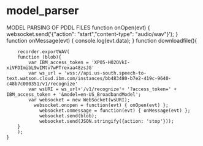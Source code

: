 # model_parser
MODEL PARSING OF PDDL FILES
     function onOpen(evt) {
      websocket.send('{"action": "start","content-type": "audio/wav"}');
      }
      function onMessage(evt) {
  console.log(evt.data);
}
    function downloadfile(){

        recorder.exportWAV(
        function (blob){
            var IBM_access_token = 'XP05-H02OVkI-xiVFDImibL9wIMtv7wPTrexaa48zsJG'
            var ws_url = 'wss://api.us-south.speech-to-text.watson.cloud.ibm.com/instances/bb483480-b7e2-419c-9640-c48b7c000351/v1/recognize'
            var wsURI = ws_url+'/v1/recognize'+ '?access_token=' + IBM_access_token + '&model=en-US_BroadbandModel';
            var websocket = new WebSocket(wsURI);
              websocket.onopen = function(evt) { onOpen(evt) };
                websocket.onmessage = function(evt) { onMessage(evt) };
                websocket.send(blob);
                websocket.send(JSON.stringify({action: 'stop'}));
        }
        );
    }
